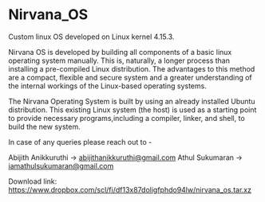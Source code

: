 # Nirvana_OS
Custom linux OS developed on Linux kernel 4.15.3.

Nirvana OS is developed by building all components of a basic linux operating system manually. This is, naturally, a longer process than installing a pre-compiled Linux distribution. The advantages to this method are a compact, flexible and secure system and a greater understanding of the internal workings of the Linux-based operating systems.

The Nirvana Operating System is built by using an already installed Ubuntu distribution. This existing Linux system (the host) is used as a starting point to provide necessary programs,including a compiler, linker, and shell, to build the new system.

In case of any queries please reach out to -

Abijith Anikkuruthi -> abijithanikkuruthi@gmail.com
Athul Sukumaran ->  iamathulsukumaran@gmail.com

Download link: https://www.dropbox.com/scl/fi/df13x87doligfphdo94lw/nirvana_os.tar.xz
